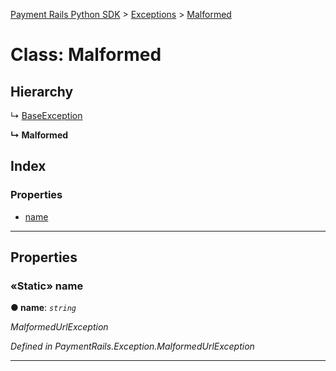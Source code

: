 [Payment Rails Python SDK](../README.md) > [Exceptions](../modules/exceptions.md) > [Malformed](../classes/exceptions.malformed.md)

# Class: Malformed

## Hierarchy

↳  [BaseException](exceptions.baseexception.md)

**↳ Malformed**

## Index

### Properties

* [name](exceptions.malformed.md#name)

---

## Properties

<a id="name"></a>

### «Static» name

**●  name**:  *`string`*

*MalformedUrlException*

*Defined in PaymentRails.Exception.MalformedUrlException*

---